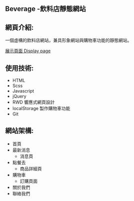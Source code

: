 ##  Beverage -飲料店靜態網站

## 網頁介紹:
一個虛構的飲料店網站，兼具形象網站與購物車功能的靜態網站。

[展示頁面 Display page](https://bruce94508.github.io/beverage/)

## 使用技術:
* HTML
* Scss
* Javascript
* jQuery
* RWD 響應式網頁設計
* localStorage 製作購物車功能
* Git

## 網站架構:
* 首頁
* 最新消息
  * 消息頁
* 點餐去
  * 商品詳細頁
* 購物車
  * 訂購頁面
* 關於我們
* 聯絡我們

